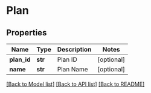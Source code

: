 # Plan



## Properties
Name | Type | Description | Notes
------------ | ------------- | ------------- | -------------
**plan_id** | **str** | Plan ID | [optional] 
**name** | **str** | Plan Name | [optional] 

[[Back to Model list]](../README.md#documentation-for-models) [[Back to API list]](../README.md#documentation-for-api-endpoints) [[Back to README]](../README.md)


